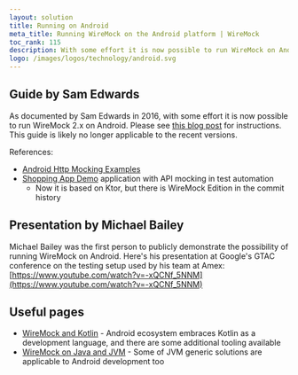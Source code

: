 ```yaml
---
layout: solution
title: Running on Android
meta_title: Running WireMock on the Android platform | WireMock
toc_rank: 115
description: With some effort it is now possible to run WireMock on Android. Please see Sam Edwards’ excellent blog post for instructions.
logo: /images/logos/technology/android.svg
---
```


## Guide by Sam Edwards

As documented by Sam Edwards in 2016,
with some effort it is now possible to run WireMock 2.x on Android.
Please see
[this blog post](https://handstandsam.com/2016/01/30/running-wiremock-on-android/) for instructions.
This guide is likely no longer applicable to the recent versions.

References:

- [Android Http Mocking Examples](https://github.com/handstandsam/AndroidHttpMockingExamples)
- [Shopping App Demo](https://github.com/handstandsam/ShoppingApp) application with API mocking in test automation
  - Now it is based on Ktor, but there is WireMock Edition in the commit history

<!-- TODO: Talk to Sam and have a fork repo/branch -->

## Presentation by Michael Bailey

Michael Bailey was the first person to publicly demonstrate the possibility of running WireMock on Android. Here's his presentation at Google's GTAC conference on the testing setup used by his team at Amex:
[https://www.youtube.com/watch?v=-xQCNf_5NNM](https://www.youtube.com/watch?v=-xQCNf_5NNM)

## Useful pages

- [WireMock and Kotlin](./kotlin.md) - Android ecosystem embraces Kotlin as a development language,
  and there are some additional tooling available
- [WireMock on Java and JVM](./jvm.md) - Some of JVM generic solutions are applicable to Android development too
